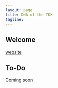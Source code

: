 ```yaml
---
layout: page
title: DNA of the TUX
tagline: 
---
```


## Welcome

[website](http://tuxdna.in/)

## To-Do

Coming soon

